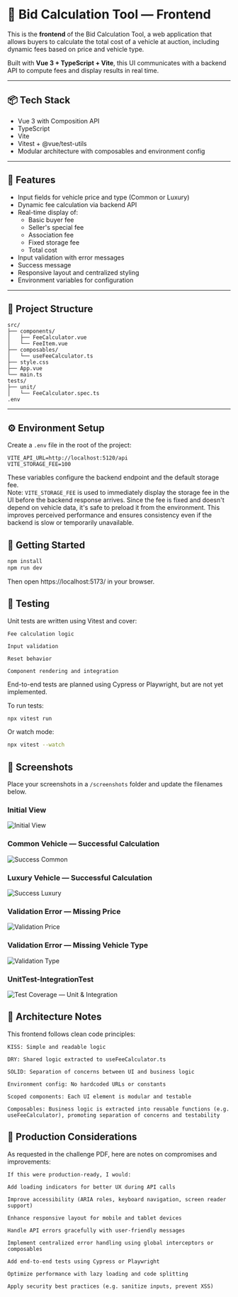 # 🚗 Bid Calculation Tool — Frontend

This is the **frontend** of the Bid Calculation Tool, a web application that allows buyers to calculate the total cost of a vehicle at auction, including dynamic fees based on price and vehicle type.

Built with **Vue 3 + TypeScript + Vite**, this UI communicates with a backend API to compute fees and display results in real time.

---

## 📦 Tech Stack

- Vue 3 with Composition API
- TypeScript
- Vite
- Vitest + @vue/test-utils
- Modular architecture with composables and environment config

---

## 🎯 Features

- Input fields for vehicle price and type (Common or Luxury)
- Dynamic fee calculation via backend API
- Real-time display of:
  - Basic buyer fee
  - Seller's special fee
  - Association fee
  - Fixed storage fee
  - Total cost
- Input validation with error messages
- Success message
- Responsive layout and centralized styling
- Environment variables for configuration

---

## 📁 Project Structure

```plaintext
src/
├── components/
│   ├── FeeCalculator.vue
│   └── FeeItem.vue
├── composables/
│   └── useFeeCalculator.ts
├── style.css
├── App.vue
└── main.ts
tests/
├── unit/
│   └── FeeCalculator.spec.ts
.env
```

---

## ⚙️ Environment Setup

Create a `.env` file in the root of the project:

```env
VITE_API_URL=http://localhost:5120/api
VITE_STORAGE_FEE=100
```
These variables configure the backend endpoint and the default storage fee.  
Note: `VITE_STORAGE_FEE` is used to immediately display the storage fee in the UI before the backend response arrives. Since the fee is fixed and doesn't depend on vehicle data, it's safe to preload it from the environment. This improves perceived performance and ensures consistency even if the backend is slow or temporarily unavailable.


## 🚀 Getting Started
```bash
npm install
npm run dev
```

Then open https://localhost:5173/  in your browser.

## 🧪 Testing
Unit tests are written using Vitest and cover:

    Fee calculation logic

    Input validation

    Reset behavior

    Component rendering and integration

End-to-end tests are planned using Cypress or Playwright, but are not yet implemented.    

To run tests:
```bash
npx vitest run
```
Or watch mode:
```bash
npx vitest --watch
```

## 📸 Screenshots

 Place your screenshots in a `/screenshots` folder and update the filenames below.

### Initial View
![Initial View](../screenshots/frontEndInitPage.png)

### Common Vehicle — Successful Calculation
![Success Common](../screenshots/frontEndSuccessCommon.png)

### Luxury Vehicle — Successful Calculation
![Success Luxury](../screenshots/frontEndSuccessLuxury.png)

### Validation Error — Missing Price
![Validation Price](../screenshots/frontEndValidPrice.png)

### Validation Error — Missing Vehicle Type
![Validation Type](../screenshots/frontEndValidVehicleType.png)

### UnitTest-IntegrationTest
![Test Coverage — Unit & Integration](../screenshots/frontEndUnitTest-IntegrationTest.png)

## 🧠 Architecture Notes

This frontend follows clean code principles:

    KISS: Simple and readable logic

    DRY: Shared logic extracted to useFeeCalculator.ts

    SOLID: Separation of concerns between UI and business logic

    Environment config: No hardcoded URLs or constants

    Scoped components: Each UI element is modular and testable

    Composables: Business logic is extracted into reusable functions (e.g. useFeeCalculator), promoting separation of concerns and testability


## 📌 Production Considerations

As requested in the challenge PDF, here are notes on compromises and improvements:

    If this were production-ready, I would:

    Add loading indicators for better UX during API calls

    Improve accessibility (ARIA roles, keyboard navigation, screen reader support)

    Enhance responsive layout for mobile and tablet devices

    Handle API errors gracefully with user-friendly messages

    Implement centralized error handling using global interceptors or composables

    Add end-to-end tests using Cypress or Playwright

    Optimize performance with lazy loading and code splitting

    Apply security best practices (e.g. sanitize inputs, prevent XSS)